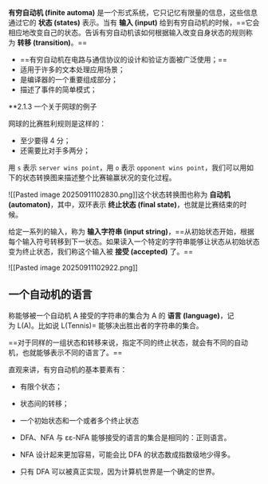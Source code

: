 **有穷自动机 (finite automa)** 是一个形式系统，它只记忆有限量的信息，这些信息通过它的 **状态 (states)** 表示。当有 **输入 (input)** 给到有穷自动机的时候，==它会相应地改变自己的状态。告诉有穷自动机该如何根据输入改变自身状态的规则称为 **转移 (transition)**。==

- ==有穷自动机在电路与通信协议的设计和验证方面被广泛使用；==
- 适用于许多的文本处理应用场景；
- 是编译器的一个重要组成部分；
- 描述了事件的简单模式；

**2.1.3 一个关于网球的例子

网球的比赛胜利规则是这样的：

- 至少要得 4 分；
- 还需要比对手多两分；

用 `s` 表示 `server wins point`，用 `o` 表示 `opponent wins point`，我们可以用如下的状态转换图来描述整个比赛输赢状况的变化过程。

![[Pasted image 20250911102830.png]]这个状态转换图也称为 **自动机 (automaton)**，其中，双环表示 **终止状态 (final state)**，也就是比赛结束的时候。

给定一系列的输入，称为 **输入字符串 (input string)**，==从初始状态开始，根据每个输入符号转移到下一状态。如果读入一个特定的字符串能够让状态从初始状态变为终止状态，我们称这个输入被 **接受 (accepted)** 了。==

![[Pasted image 20250911102922.png]]

## 一个自动机的语言

称能够被一个自动机 A 接受的字符串的集合为 A 的 **语言 (language)**，记为 L(A)。比如说 L(Tennis)= 能够决出胜出者的字符串的集合。

==对于同样的一组状态和转移来说，指定不同的终止状态，就会有不同的自动机，也就能够表示不同的语言了。==

直观来讲，有穷自动机的基本要素有：

- 有限个状态；
- 状态间的转移；
- 一个初始状态和一个或者多个终止状态

- DFA、NFA 与 εε-NFA 能够接受的语言的集合是相同的：正则语言。
- NFA 设计起来更加容易，可能会比 DFA 的状态数成指数级地少得多。
- 只有 DFA 可以被真正实现，因为计算机世界是一个确定的世界。